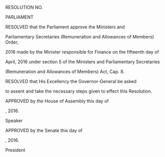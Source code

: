 RESOLUTION NO.

PARLIAMENT

RESOLVED  that  the  Parliament  approve  the  Ministers  and

Parliamentary Secretaries (Remuneration and Allowances of Members) Order,

2016  made  by  the  Minister  responsible  for  Finance  on  the  fifteenth  day  of

April,  2016  under  section  5  of  the  Ministers  and  Parliamentary  Secretaries

(Remuneration and Allowances of Members) Act, Cap. 8.

RESOLVED that His Excellency the Governor-General be asked

to assent and take the necessary steps given to effect this Resolution.

APPROVED by the House of Assembly this                 day of

, 2016.

Speaker

APPROVED by the Senate this                 day of

, 2016.

President

